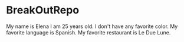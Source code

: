 # BreakOutRepo

My name is Elena I am 25 years old. I don't have any favorite color. My favorite language is Spanish. My favorite restaurant is Le Due Lune. 
